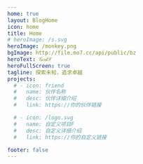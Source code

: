 ```yaml
---
home: true
layout: BlogHome
icon: home
title: Home
# heroImage: /s.svg
heroImage: /monkey.png
bgImage: http://file.mo7.cc/api/public/bz
heroText: 𝒢𝑜𝒹𝒳
heroFullScreen: true
tagline: 探索未知，追求卓越
projects:
  # - icon: friend
  #   name: 伙伴名称
  #   desc: 伙伴详细介绍
  #   link: https://你的伙伴链接

  # - icon: /logo.svg
  #   name: 自定义项目F
  #   desc: 自定义详细介绍
  #   link: https://你的自定义链接

footer: false
---
```

